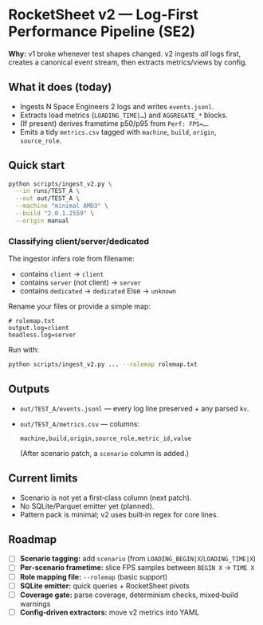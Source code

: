 # RocketSheet v2 — Log-First Performance Pipeline (SE2)

**Why:** v1 broke whenever test shapes changed. v2 ingests *all* logs first, creates a canonical event stream, then extracts metrics/views by config.

## What it does (today)

- Ingests N Space Engineers 2 logs and writes `events.jsonl`.
- Extracts load metrics (`LOADING_TIME|…`) and `AGGREGATE_*` blocks.
- (If present) derives frametime p50/p95 from `Perf: FPS=…`.
- Emits a tidy `metrics.csv` tagged with `machine`, `build`, `origin`, `source_role`.

## Quick start

```bash
python scripts/ingest_v2.py \
  --in runs/TEST_A \
  --out out/TEST_A \
  --machine "minimal AMD3" \
  --build "2.0.1.2559" \
  --origin manual
```

### Classifying client/server/dedicated

The ingestor infers role from filename:

* contains `client` → `client`
* contains `server` (not client) → `server`
* contains `dedicated` → `dedicated`
  Else → `unknown`

Rename your files or provide a simple map:

```
# rolemap.txt
output.log=client
headless.log=server
```

Run with:

```bash
python scripts/ingest_v2.py ... --rolemap rolemap.txt
```

## Outputs

* `out/TEST_A/events.jsonl` — every log line preserved + any parsed `kv`.
* `out/TEST_A/metrics.csv` — columns:

  ```
  machine,build,origin,source_role,metric_id,value
  ```

  (After scenario patch, a `scenario` column is added.)

## Current limits

* Scenario is not yet a first‑class column (next patch).
* No SQLite/Parquet emitter yet (planned).
* Pattern pack is minimal; v2 uses built‑in regex for core lines.

## Roadmap

* [ ] **Scenario tagging:** add `scenario` (from `LOADING_BEGIN|X`/`LOADING_TIME|X`)
* [ ] **Per‑scenario frametime:** slice FPS samples between `BEGIN X` → `TIME X`
* [ ] **Role mapping file:** `--rolemap` (basic support)
* [ ] **SQLite emitter:** quick queries + RocketSheet pivots
* [ ] **Coverage gate:** parse coverage, determinism checks, mixed‑build warnings
* [ ] **Config‑driven extractors:** move v2 metrics into YAML
